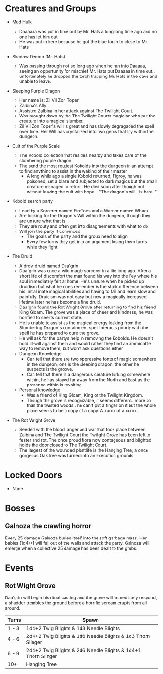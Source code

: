 # Creatures and Groups
- Mud Hulk
    - Daaaaaa was put in time out by Mr. Hats a long long time ago and no one has let him out
    - He was put in here because he got the blue torch to close to Mr. Hats

- Shadow Demon (Mr. Hats)
    - Was passing through not so long ago when he ran into Daaaaa, seeing an opportunity for mischief Mr. Hats put Daaaaa in time out.. unfortunately he dropped the torch trapping Mr. Hats in the cave and unable to leave. 

- Sleeping Purple Dragon
    - Her name is: Zil Vil Zon Toper
    - Zalbina's Ally
    - Assisted Zalbina in her attack against The Twilight Court.
    - Was brought down by the The Twilight Courts magician who put the creature into a magical slumber.
    - Zil Vil Zon Toper's will is great and has slowly degragaded the spell over time. Her Will has crystalized into two gems that lay within the dungeon.

- Cult of the Purple Scale
    - The Kobold collection that resides nearby and takes care of the slumbering purple dragon
    - The send the most routiest Kobolds into the dungeon in an attempt to find anything to assist in the waking of their master
        - A long while ago a single Kobold returned, Figroy, he was poisoned, set a blaze and subjected to dark magics but the small creature managed to return. He died soon after though not without leaving the cult with hope... "The dragon's will.. is here.."

- Kobold search party
    - Lead by a Sorcerer named FireToes and a Warrior named Whack
    - Are looking for the Dragon's Will within the dungeon, though they are unsure what that is
    - They are routy and often get into disagreements with what to do
    - Will join the party if convinced
        - The goals of the party and the group need to align
        - Every few turns they get into an argument losing them turns while they fight

- The Druid
    - A drow druid named Daa'grin
    - Daa'grin was once a wild magic sorcerer in a life long ago. After a short life of discomfort the man found his way into the Fey where his soul immediately felt at home. He's unsure when he picked up druidism but what he does remember is the stark difference between his initial inate magical abilities and having to fail and learn slow and painfully. Druidism was not easy but now a magically increased lifetime later he has become a fine druid.
    - Daa'grin found the Rot Wright Grove after returning to find his friend King Gloam. The grove was a place of cheer and kindness, he was horified to see its current state.
    - He is unable to assist as the magical energy leaking from the Slumbering Dragon's containment spell interacts poorly with the spell he has prepared to cure the grove.
    - He will ask for the partys help in removing the Kobolds. He doesn't hold ill-will against them and would rather they find an ammicable way to remove them, but won't ask questions either
    - Dungeon Knowledge
        - Can tell that there are two oppressive fonts of magic somewhere in the dungeon, one is the sleeping dragon, the other he suspects is the groove.
        - Can tell that there is a dangerous creature lurking somewhere within, he has stayed far away from the North and East as the presence within is revolting
    - Personal knowledge
        - Was a friend of King Gloam, King of the Twilight Kingdom.
        - Though the grove is recognizable, it seems different.. more so than the twisted woods.. he can't put a finger on it but the whole place seems to be a copy of a copy. A xurox of a xurox.

- The Rot Wright Grove
    - Seeded with the blood, anger and war that took place between Zalbina and The Twilight Court the Twilight Grove has been left to fester and rot. The once proud flora now contageous and blighted holds the door closed to The Twilight Court.
    - The largest of the wounded plantlife is the Hanging Tree, a once gorgeous Oak tree was turned into an execution grounds.

# Locked Doors
- None

# Bosses
## Galnoza the crawling horror
Every 25 damage Galnoza buries itself into the soft garbage mass. Her babies (1d4)+1 will fall out of the walls and attack the party. Galnoza will emerge when a collective 25 damage has been dealt to the grubs.


# Events
## Rot Wight Grove
Daa'grin will begin his ritual casting and the grove will immediately respond, a shudder trembles the ground before a horrific scream erupts from all around.

| Turns | Spawn |
|---|---|
| 1 - 3 | 1d4+2 Twig Blights & 1d3 Needle Blights |
| 4 - 6 | 2d4+2 Twig Blights & 1d6 Needle Blights & 1d3 Thorn Slinger |
| 6 - 9 | 2d4+2 Twig Blights & 2d6 Needle Blights & 1d4+1 Thorn Slinger |
| 10+ | Hanging Tree |

